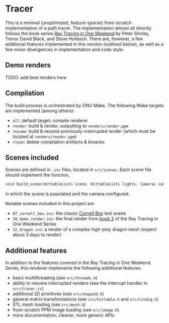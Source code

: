 # Tracer

This is a minimal (unoptimized, feature-sparse) from-scratch implementation of a path tracer. The implementation almost all directly follows the book series
[Ray Tracing in One Weekend](https://raytracing.github.io/) by Peter Shirley, Trevor David Black, and Steve Hollasch. There are, however, a few additional
features implemented in this version (outlined below), as well as a few minor divergences in implementation and code style.

## Demo renders

TODO: add best renders here

## Compilation

The build process is orchestrated by GNU Make. The following Make targets are implemented (among others):

- `all`: default target; compile renderer
- `render`: build & render, outputting to `renders/render.ppm`
- `resume`: build & resume previously-interrupted render (which must be located at `renders/render.ppm`)
- `clean`: delete compilation artifacts & binaries

## Scenes included

Scenes are defined in `.inc` files, located in `src/scenes`. Each scene file should implement the function,
```c++
void build_scene(HittableList& scene, HittableList& lights, Camera& cam);
```
in which the scene is populated and the camera configured.

Notable scenes included in this project are

- `07_cornell_box.inc`: the classic [Cornell Box](https://en.wikipedia.org/wiki/Cornell_box) test scene
- `10_demo_render.inc`: the final render from [book 2](https://raytracing.github.io/books/RayTracingTheNextWeek.html) of the Ray Tracing in One Weekend Series
- `12_dragon.inc`: a render of a complex high-poly dragon mesh (expect about 3 days to render)

## Additional features

In addition to the features covered in the Ray Tracing in One Weekend Series, this renderer implements the following additional features:

- basic multithreading (see `src/threads.h`)
- ability to resume interrupted renders (see the interrupt handler in `src/tracer.cc`)
- additional 2D primitives (see `src/shape2d.h`)
- general matrix transformations (see `src/hittable.h` and `src/linalg.h`)
- STL mesh loading (see `src/mesh.h`)
- from-scratch PPM image loading (see `src/image.h`)
- more documentation; cleaner, more generic APIs
